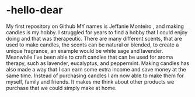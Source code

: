 # -hello-dear
My first repository on Github 
MY names is Jeffanie Monteiro , and making candles is my hobby. I struggled for years to find a hobby that I could enjoy doing and that was therapeutic. There are many different scents, that are used to make candles, the scents can be natural or blended, to create a unique fragrance, an example would be white sage and lavender. Meanwhile I’ve been able to craft candles that can be used for aroma therapy, such as lavender, eucalyptus, and peppermint.  Making candles has also made a way that I can earn some extra income and save money at the same time. Instead of purchasing candles I am now able to make them for myself, family and friends. It makes me think about other products we purchase that we could simply make at home. 
